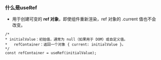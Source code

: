 ### 什么是useRef

- 用于创建可变的 **ref 对象**，即使组件重新渲染，ref 对象的 .current 值也不会改变。

```tsx
/*
* initialValue：初始值，通常为 null（如果用于 DOM）或自定义值。
*	refContainer：返回一个对象 { current: initialValue }。
*/
const refContainer = useRef(initialValue);
```
